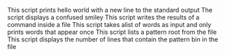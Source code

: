This script prints hello world with a new line to the standard output
The script displays a confused smiley
This script writes the results of a command inside a file
This script takes alist of words as input and only prints words that appear once
This script lists a pattern root from the file
This script displays the number of lines that contain the pattern bin in the file 
